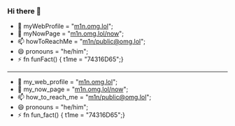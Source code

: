 ### Hi there 👋

- 🌱 myWebProfile = "[m1n.omg.lol](https://m1n.omg.lol)";
- 🔭 myNowPage = "[m1n.omg.lol/now](https://m1n.omg.lol/now)";
- 📫 howToReachMe = "[m1n/public@omg.lol](mailto:m1n/public@omg.lol)";
- 😄 pronouns = "he/him";
- ⚡ fn funFact() { t1me = "74316D65";}

---

- 🌱 my_web_profile = "[m1n.omg.lol](https://m1n.omg.lol)";
- 🔭 my_now_page = "[m1n.omg.lol/now](https://m1n.omg.lol/now)";
- 📫 how_to_reach_me = "[m1n/public@omg.lol](mailto:m1n/public@omg.lol)";
- 😄 pronouns = "he/him";
- ⚡ fn fun_fact() { t1me = "74316D65";}

<!--
**M1n-74316D65/M1n-74316D65** is a ✨ _special_ ✨ repository because its `README.md` (this file) appears on your GitHub profile.

Here are some ideas to get you started:

- 🔭 I’m currently working on ...
- 🌱 I’m currently learning ...
- 👯 I’m looking to collaborate on ...
- 🤔 I’m looking for help with ...
- 💬 Ask me about ...
- 📫 How to reach me: ...
- 😄 Pronouns: ...
- ⚡ Fun fact: ...
-->
